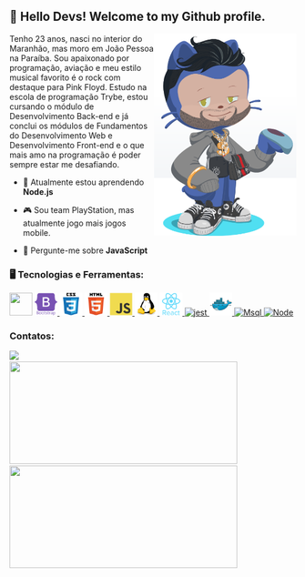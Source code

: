 ## 👋 Hello Devs! Welcome to my Github profile.

<img align="right" width="250px" src="./image/octopus.png">

Tenho 23 anos, nasci no interior do Maranhão, mas moro em João Pessoa na Paraíba. Sou apaixonado por programação, aviação e meu estilo musical favorito é o rock com destaque para Pink Floyd. Estudo na escola de programação Trybe, estou cursando o módulo de Desenvolvimento Back-end e já conclui os módulos de Fundamentos do Desenvolvimento Web e Desenvolvimento Front-end e o que mais amo na programação é poder sempre estar me desafiando.

- 🌱 Atualmente estou aprendendo **Node.js**

- 🎮 Sou team PlayStation, mas atualmente jogo mais jogos mobile.

- 💬 Pergunte-me sobre **JavaScript**

### 🖥️ Tecnologias e Ferramentas: 
<p align="left">
  <img src="https://cdn.jsdelivr.net/gh/devicons/devicon/icons/git/git-original.svg" width="40" height="40"/>
  <a href="https://getbootstrap.com" target="_blank" rel="noreferrer">
    <img src="https://raw.githubusercontent.com/devicons/devicon/master/icons/bootstrap/bootstrap-plain-wordmark.svg"           alt="bootstrap" width="40" height="40"/>
  </a>
  <a href="https://www.w3schools.com/css/" target="_blank" rel="noreferrer">
    <img src="https://raw.githubusercontent.com/devicons/devicon/master/icons/css3/css3-original-wordmark.svg"                  alt="css3" width="40" height="40"/>
  </a>
  <a href="https://www.w3.org/html/" target="_blank" rel="noreferrer">
    <img src="https://raw.githubusercontent.com/devicons/devicon/master/icons/html5/html5-original-wordmark.svg"                alt="html5" width="40" height="40"/>
  </a>
  <a href="https://developer.mozilla.org/en-US/docs/Web/JavaScript" target="_blank" rel="noreferrer">
    <img src="https://raw.githubusercontent.com/devicons/devicon/master/icons/javascript/javascript-original.svg"             alt="javascript" width="40" height="40"/>
  </a>
  <a href="https://www.linux.org/" target="_blank" rel="noreferrer">
    <img src="https://raw.githubusercontent.com/devicons/devicon/master/icons/linux/linux-original.svg" alt="linux"           width="40" height="40"/>
  </a>
  <a href="https://reactjs.org/" target="_blank" rel="noreferrer">
    <img src="https://raw.githubusercontent.com/devicons/devicon/master/icons/react/react-original-wordmark.svg"                alt="react" width="40" height="40"/>
  </a>
 <a href="https://jestjs.io" target="_blank"> <img src="https://www.vectorlogo.zone/logos/jestjsio/jestjsio-icon.svg" alt="jest" width="40" height="40"/> </a>
  <a href="https://docs.docker.com/engine/reference/commandline/docker/" target="_blank">
    <img src="https://raw.githubusercontent.com/devicons/devicon/master/icons/docker/docker-original.svg" alt="Docker" width="40" height="40"/>
  </a>
   <a href="https://www.mysql.com/support/supportedplatforms/database.html" target="_blank">
     <img alt="Msql" height="40" width="40" src="https://cdn.jsdelivr.net/gh/devicons/devicon/icons/mysql/mysql-plain.svg">
  </a>
  <a href="https://nodejs.org/en/docs/" target="_blank">
    <img alt="Node" height="40" width="40" src="https://cdn.jsdelivr.net/gh/devicons/devicon/icons/nodejs/nodejs-plain.svg">
  </a>
</p>
  
### Contatos:

<div>
  <a href="https://www.linkedin.com/in/itaji-carvalho" target="_blank">
    <img src="https://img.shields.io/badge/-LinkedIn-%230077B5?style=for-the-badge&logo=linkedin&logoColor=white"             target="_blank"
    >
  </a>
</div>

<div>
  <a href="https://github.com/itaji-create">
  <img width="400px" height="180em" src="https://github-readme-stats.vercel.app/api/top-langs/?username=itaji-create&layout=compact&langs_count=7&theme=dracula"/>
  <img width="400px" height="180em" src="https://github-readme-stats.vercel.app/api?username=itaji-create&show_icons=true&theme=dracula&include_all_commits=true&count_private=true"/>
</div>
